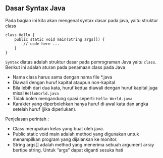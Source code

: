 ## Dasar Syntax Java

Pada bagian ini kita akan mengenal syntax dasar pada java, yaitu struktur class

```
class Hello {
    public static void main(String args[]) {
        // code here ...
    }
}
```

`Syntax` diatas adalah struktur dasar pada pemrograman Java yaitu `class`. Berikut ini adalah aturan pada penamaan class pada Java

* Nama class harus sama dengan nama file *.java
* Diawali dengan huruf kapital ataupun non-kapital
* Bila lebih dari dua kata, huruf kedua diawali dengan huruf kapital juga misal `HelloWorld.java`
* Tidak boleh mengandung spasi seperti: `Hello World.java`
* Karakter yang diperbolehkan hanya huruf di awal kata dan angka setelah huruf (jika
diperlukan).

Penjelasan perintah :
* Class merupakan kelas yang buat oleh java.
* Public static void main adalah method yang digunakan untuk menampilkan program
yang dijalankan ke monitor.
* String args[] adalah method yang menerima sebuah argument array bertipe string.
Untuk “args” dapat diganti sesuka hati